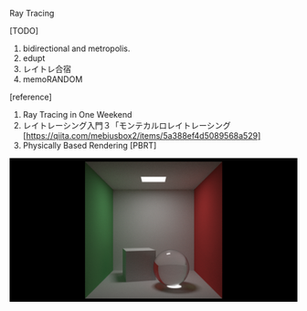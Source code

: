Ray Tracing

[TODO]
1. bidirectional and metropolis.
2. edupt
3. レイトレ合宿
4. memoRANDOM

[reference]
1. Ray Tracing in One Weekend
2. レイトレーシング入門３「モンテカルロレイトレーシング[https://qiita.com/mebiusbox2/items/5a388ef4d5089568a529]
3. Physically Based Rendering [PBRT]

[![link text](./screenshots/22.png)](./screenshots/22.png)
